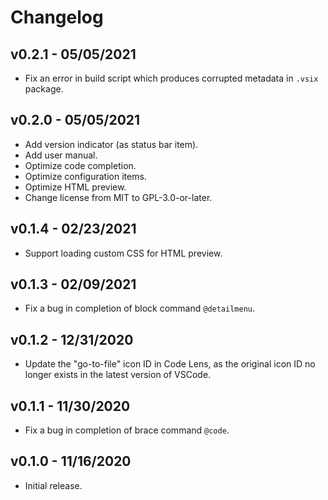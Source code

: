 <!--
Copyright (C) 2020,2021  CismonX <admin@cismon.net>

Copying and distribution of this file, with or without modification, are
permitted in any medium without royalty, provided the copyright notice and
this notice are preserved. This file is offered as-is, without any warranty.
-->

# Changelog

## v0.2.1 - 05/05/2021

* Fix an error in build script which produces corrupted metadata in `.vsix` package.

## v0.2.0 - 05/05/2021

* Add version indicator (as status bar item).
* Add user manual.
* Optimize code completion.
* Optimize configuration items.
* Optimize HTML preview.
* Change license from MIT to GPL-3.0-or-later.

## v0.1.4 - 02/23/2021

* Support loading custom CSS for HTML preview.

## v0.1.3 - 02/09/2021

* Fix a bug in completion of block command `@detailmenu`.

## v0.1.2 - 12/31/2020

* Update the "go-to-file" icon ID in Code Lens, as the original icon ID no longer exists in the latest version of VSCode.

## v0.1.1 - 11/30/2020

* Fix a bug in completion of brace command `@code`.

## v0.1.0 - 11/16/2020

* Initial release.
